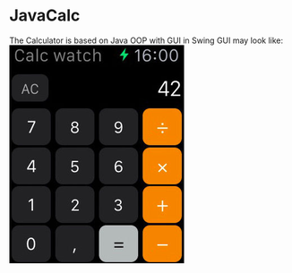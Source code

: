 # JavaCalc
The Calculator is based on Java OOP with GUI in Swing
GUI may look like:  
![Image alt](https://github.com/snfnmeister/JavaCalc/raw/master/resources/Calc-Watch-1.jpg)

